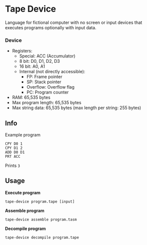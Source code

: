 # Tape Device

Language for fictional computer with no screen or input devices that executes programs optionally with input data.

### Device

- Registers: 
  - Special: ACC (Accumulator)
  - 8 bit: D0, D1, D2, D3
  - 16 bit: A0, A1
  - Internal (not directly accessible):
    - FP: Frame pointer
    - SP: Stack pointer
    - Overflow: Overflow flag
    - PC: Program counter
- RAM: 65,535 bytes
- Max program length: 65,535 bytes
- Max string data: 65,535 bytes (max length per string: 255 bytes)

## Info

Example program
```
CPY D0 1
CPY D1 2
ADD D0 D1
PRT ACC
```

Prints `3`

## Usage

**Execute program**
```
tape-device program.tape [input]
```

**Assemble program**
```
tape-device assemble program.tasm
```

**Decompile program**
```
tape-device decompile program.tape
```
